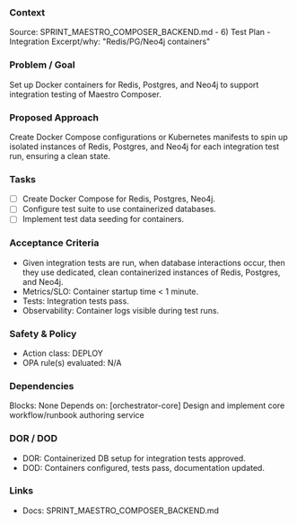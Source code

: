 ### Context
Source: SPRINT_MAESTRO_COMPOSER_BACKEND.md - 6) Test Plan - Integration
Excerpt/why: "Redis/PG/Neo4j containers"

### Problem / Goal
Set up Docker containers for Redis, Postgres, and Neo4j to support integration testing of Maestro Composer.

### Proposed Approach
Create Docker Compose configurations or Kubernetes manifests to spin up isolated instances of Redis, Postgres, and Neo4j for each integration test run, ensuring a clean state.

### Tasks
- [ ] Create Docker Compose for Redis, Postgres, Neo4j.
- [ ] Configure test suite to use containerized databases.
- [ ] Implement test data seeding for containers.

### Acceptance Criteria
- Given integration tests are run, when database interactions occur, then they use dedicated, clean containerized instances of Redis, Postgres, and Neo4j.
- Metrics/SLO: Container startup time < 1 minute.
- Tests: Integration tests pass.
- Observability: Container logs visible during test runs.

### Safety & Policy
- Action class: DEPLOY
- OPA rule(s) evaluated: N/A

### Dependencies
Blocks: None
Depends on: [orchestrator-core] Design and implement core workflow/runbook authoring service

### DOR / DOD
- DOR: Containerized DB setup for integration tests approved.
- DOD: Containers configured, tests pass, documentation updated.

### Links
- Docs: SPRINT_MAESTRO_COMPOSER_BACKEND.md
